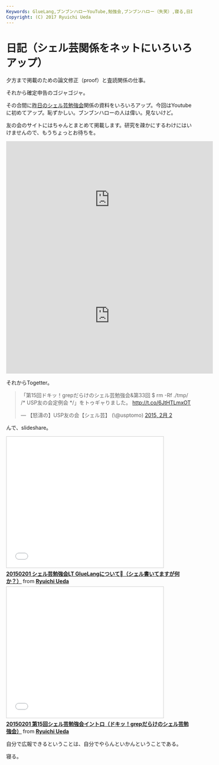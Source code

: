 ```yaml
---
Keywords: GlueLang,ブンブンハローYouTube,勉強会,ブンブンハロー（失笑）,寝る,日記,とにかく眠い,シェル芸,シェル芸勉強会
Copyright: (C) 2017 Ryuichi Ueda
---
```


# 日記（シェル芸関係をネットにいろいろアップ）
夕方まで掲載のための論文修正（proof）と査読関係の仕事。


それから確定申告のゴジャゴジャ。


その合間に<a href="/?post=05093" title="【問題と解答例】第15回ドキッ！grepだらけのシェル芸勉強会">昨日のシェル芸勉強会</a>関係の資料をいろいろアップ。今回はYoutubeに初めてアップ。恥ずかしい。ブンブンハローの人は偉い。見ないけど。

友の会のサイトにはちゃんとまとめて掲載します。研究を疎かにするわけにはいけませんので、もうちょっとお待ちを。

<iframe width="560" height="315" src="https://www.youtube.com/embed/fN84XCBdNys" frameborder="0" allowfullscreen></iframe>

<!--more-->

<iframe width="560" height="315" src="https://www.youtube.com/embed/TMzjmW0ohuc" frameborder="0" allowfullscreen></iframe>

それからTogetter。

<blockquote class="twitter-tweet" lang="ja"><p>「第15回ドキッ！grepだらけのシェル芸勉強会&amp;第33回 $ rm -Rf ./tmp/ /* USP友の会定例会 */」をトゥギャりました。 <a href="http://t.co/6JtHTLmxOT">http://t.co/6JtHTLmxOT</a></p>&mdash; 【怒濤の】USP友の会【シェル芸】 (\@usptomo) <a href="https://twitter.com/usptomo/status/562199864864305152">2015, 2月 2</a></blockquote>
<script async src="//platform.twitter.com/widgets.js" charset="utf-8"></script>

んで、slideshare。

<iframe src="//www.slideshare.net/slideshow/embed_code/44124260" width="425" height="355" frameborder="0" marginwidth="0" marginheight="0" scrolling="no" style="border:1px solid #CCC; border-width:1px; margin-bottom:5px; max-width: 100%;" allowfullscreen> </iframe> <div style="margin-bottom:5px"> <strong> <a href="//www.slideshare.net/ryuichiueda/20150201-gluelang-lt" title="20150201 シェル芸勉強会LT GlueLangについて（シェル書いてますが何か？）" target="_blank">20150201 シェル芸勉強会LT GlueLangについて（シェル書いてますが何か？）</a> </strong> from <strong><a href="//www.slideshare.net/ryuichiueda" target="_blank">Ryuichi Ueda</a></strong> </div>

<iframe src="//www.slideshare.net/slideshow/embed_code/44124362" width="425" height="355" frameborder="0" marginwidth="0" marginheight="0" scrolling="no" style="border:1px solid #CCC; border-width:1px; margin-bottom:5px; max-width: 100%;" allowfullscreen> </iframe> <div style="margin-bottom:5px"> <strong> <a href="//www.slideshare.net/ryuichiueda/20150201-15grep" title="20150201 第15回シェル芸勉強会イントロ（ドキッ！grepだらけのシェル芸勉強会）" target="_blank">20150201 第15回シェル芸勉強会イントロ（ドキッ！grepだらけのシェル芸勉強会）</a> </strong> from <strong><a href="//www.slideshare.net/ryuichiueda" target="_blank">Ryuichi Ueda</a></strong> </div>


自分で広報できるということは、自分でやらんといかんということである。


寝る。
